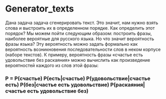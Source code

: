 # Generator_texts

Дана задача задача сгенерировать текст. Это значит, нам нужно взять слова и выстроить их в определенном порядке. Как определить этот порядок? Мы можем пойти следующим образом: построить фразы, наиболее вероятные для русского языка. Но что значит вероятность фразы языка? Эту вероятность можно задать формально как вероятность возникновения последовательности слов в неком корпусе (наборе текстов). К примеру, вероятность фразы «счастье есть удовольствие без раскаяния» можно вычислить как произведение вероятностей каждого из слов этой фразы:
<h3>P = P(счастье) P(есть|счастье) P(удовольствие|счастье есть) P(без|счастье есть удовольствие) P(раскаяния|счастье есть удовольствие без)</h3>
